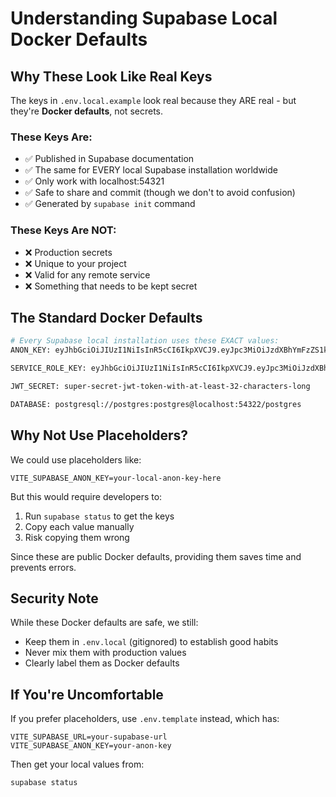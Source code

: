 # Understanding Supabase Local Docker Defaults

## Why These Look Like Real Keys

The keys in `.env.local.example` look real because they ARE real - but they're **Docker defaults**, not secrets.

### These Keys Are:
- ✅ Published in Supabase documentation
- ✅ The same for EVERY local Supabase installation worldwide
- ✅ Only work with localhost:54321
- ✅ Safe to share and commit (though we don't to avoid confusion)
- ✅ Generated by `supabase init` command

### These Keys Are NOT:
- ❌ Production secrets
- ❌ Unique to your project
- ❌ Valid for any remote service
- ❌ Something that needs to be kept secret

## The Standard Docker Defaults

```bash
# Every Supabase local installation uses these EXACT values:
ANON_KEY: eyJhbGciOiJIUzI1NiIsInR5cCI6IkpXVCJ9.eyJpc3MiOiJzdXBhYmFzZS1kZW1vIiwicm9sZSI6ImFub24iLCJleHAiOjE5ODM4MTI5OTZ9.CRXP1A7WOeoJeXxjNni43kdQwgnWNReilDMblYTn_I0

SERVICE_ROLE_KEY: eyJhbGciOiJIUzI1NiIsInR5cCI6IkpXVCJ9.eyJpc3MiOiJzdXBhYmFzZS1kZW1vIiwicm9sZSI6InNlcnZpY2Vfcm9sZSIsImV4cCI6MTk4MzgxMjk5Nn0.EGIM96RAZx35lJzdJsyH-qQwv8Hdp7fsn3W0YpN81IU

JWT_SECRET: super-secret-jwt-token-with-at-least-32-characters-long

DATABASE: postgresql://postgres:postgres@localhost:54322/postgres
```

## Why Not Use Placeholders?

We could use placeholders like:
```
VITE_SUPABASE_ANON_KEY=your-local-anon-key-here
```

But this would require developers to:
1. Run `supabase status` to get the keys
2. Copy each value manually
3. Risk copying them wrong

Since these are public Docker defaults, providing them saves time and prevents errors.

## Security Note

While these Docker defaults are safe, we still:
- Keep them in `.env.local` (gitignored) to establish good habits
- Never mix them with production values
- Clearly label them as Docker defaults

## If You're Uncomfortable

If you prefer placeholders, use `.env.template` instead, which has:
```
VITE_SUPABASE_URL=your-supabase-url
VITE_SUPABASE_ANON_KEY=your-anon-key
```

Then get your local values from:
```bash
supabase status
```